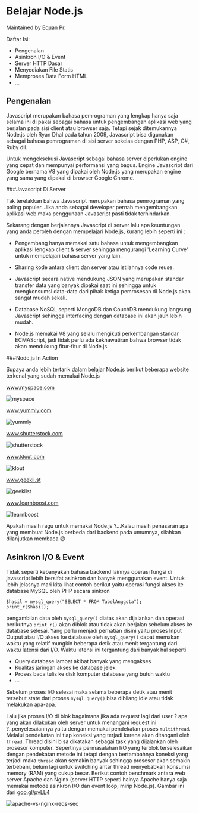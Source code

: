 Belajar Node.js
===============
Maintained by Equan Pr.


Daftar Isi:

+ Pengenalan
+ Asinkron I/O & Event
+ Server HTTP Dasar
+ Menyediakan File Statis
+ Memproses Data Form HTML
+ ...


Pengenalan
----------

Javascript merupakan bahasa pemrograman yang lengkap hanya saja selama ini di pakai sebagai bahasa untuk pengembangan aplikasi web yang berjalan pada sisi client atau browser saja. Tetapi sejak ditemukannya Node.js oleh Ryan Dhal pada tahun 2009, Javascript bisa digunakan sebagai bahasa pemrograman di sisi server sekelas dengan PHP, ASP, C#, Ruby dll.

Untuk mengeksekusi Javascript sebagai bahasa server diperlukan engine yang cepat dan mempunyai performansi yang bagus. Engine Javascript dari Google bernama V8 yang dipakai oleh Node.js yang merupakan engine yang sama yang dipakai di browser Google Chrome.


###Javascript Di Server


Tak terelakkan bahwa Javascript merupakan bahasa pemrograman yang paling populer. Jika anda sebagai developer pernah mengembangkan aplikasi web maka penggunaan Javascript pasti tidak terhindarkan. 

Sekarang dengan berjalannya Javascript di server lalu apa keuntungan yang anda peroleh dengan mempelajari Node.js, kurang lebih seperti ini :

+ Pengembang hanya memakai satu bahasa untuk mengembangkan aplikasi lengkap client & server sehingga mengurangi 'Learning Curve' untuk mempelajari bahasa server yang lain.

+ Sharing kode antara client dan server atau istilahnya code reuse.

+ Javascript secara native mendukung JSON yang merupakan standar transfer data yang banyak dipakai saat ini sehingga untuk mengkonsumsi data-data dari pihak ketiga pemrosesan di Node.js akan sangat mudah sekali.

+ Database NoSQL seperti MongoDB dan CouchDB mendukung langsung Javascript sehingga interfacing dengan database ini akan jauh lebih mudah.

+ Node.js memakai V8 yang selalu mengikuti perkembangan standar ECMAScript, jadi tidak perlu ada kekhawatiran bahwa browser tidak akan mendukung fitur-fitur di Node.js.


###Node.js In Action

Supaya anda lebih tertarik dalam belajar Node.js berikut beberapa website terkenal yang sudah memakai Node.js


www.myspace.com

![myspace](https://raw.github.com/idjs/belajar-nodejs/gh-pages/images/mypspace.png)


www.yummly.com

![yummly](https://raw.github.com/idjs/belajar-nodejs/gh-pages/images/yummly.png)


www.shutterstock.com 

![shutterstock](https://raw.github.com/idjs/belajar-nodejs/gh-pages/images/shutterstock.png)


www.klout.com

![klout](https://raw.github.com/idjs/belajar-nodejs/gh-pages/images/klout.png)


www.geekli.st

![geeklist](https://raw.github.com/idjs/belajar-nodejs/gh-pages/images/geeklist.png)


www.learnboost.com

![learnboost](https://raw.github.com/idjs/belajar-nodejs/gh-pages/images/learnboost.png)


Apakah masih ragu untuk memakai Node.js ?...Kalau masih penasaran apa yang membuat Node.js berbeda dari backend pada umumnya, silahkan dilanjutkan membaca :smile:


Asinkron I/O & Event
--------------------

Tidak seperti kebanyakan bahasa backend lainnya operasi fungsi di javascript lebih bersifat asinkron dan banyak menggunakan event. Untuk lebih jelasnya mari kita lihat contoh berikut yaitu operasi fungsi akses ke database MySQL oleh PHP secara sinkron

```
$hasil = mysql_query("SELECT * FROM TabelAnggota");
print_r($hasil);
```  

pengambilan data oleh `mysql_query()` diatas akan dijalankan dan operasi berikutnya `print_r()` akan diblok atau tidak akan berjalan sebelum akses ke database selesai. Yang perlu menjadi perhatian disini yaitu proses Input Output atau I/O akses ke database oleh `mysql_query()` dapat memakan waktu yang relatif mungkin beberapa detik atau menit tergantung dari waktu latensi dari I/O. Waktu latensi ini tergantung dari banyak hal seperti 

+ Query database lambat akibat banyak yang mengakses
+ Kualitas jaringan akses ke database jelek
+ Proses baca tulis ke disk komputer database yang butuh waktu
+ ...

Sebelum proses I/O selesai maka selama beberapa detik atau menit tersebut state dari proses `mysql_query()` bisa dibilang idle atau tidak melakukan apa-apa. 

Lalu jika proses I/O di blok bagaimana jika ada request lagi dari user ? apa yang akan dilakukan oleh server untuk menangani request ini ?..penyelesaiannya yaitu dengan memakai pendekatan proses `multithread`. Melalui pendekatan ini tiap koneksi yang terjadi karena akan ditangani oleh `thread`. Thread disini bisa dikatakan sebagai task yang dijalankan oleh prosesor komputer. Sepertinya permasalahan I/O yang terblok terselesaikan dengan pendekatan metode ini tetapi dengan bertambahnya koneksi yang terjadi maka `thread` akan semakin banyak sehingga prosesor akan semakin terbebani, belum lagi untuk switching antar thread menyebabkan konsumsi memory (RAM) yang cukup besar. Berikut contoh benchmark antara web server Apache dan Nginx (server HTTP seperti halnya Apache hanya saja memakai metode asinkron I/O dan event loop, mirip Node.js). Gambar ini dari [goo.gl/pvLL4](http://goo.gl/pvLL4)


![apache-vs-nginx-reqs-sec](https://raw.github.com/idjs/belajar-nodejs/gh-pages/images/nginx-apache-reqs-sec.png)   





